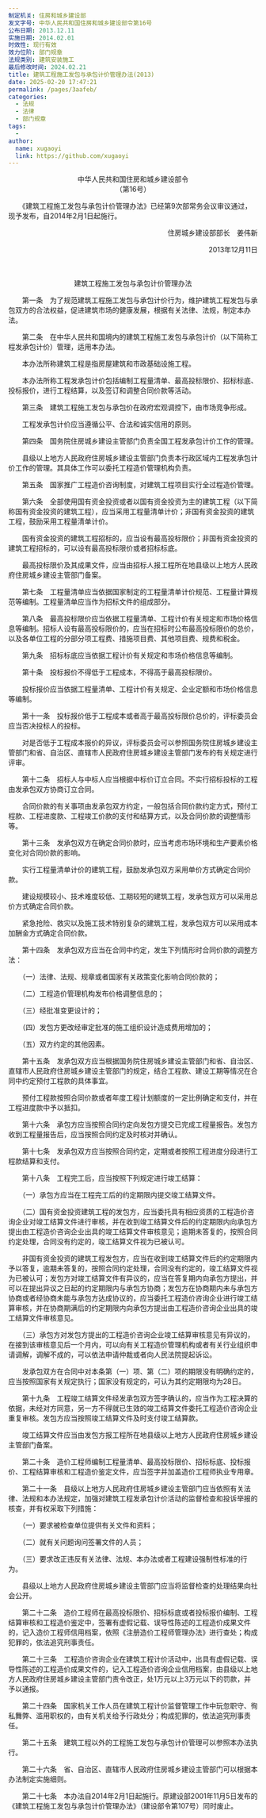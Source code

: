 ```yaml
---
制定机关: 住房和城乡建设部
发文字号: 中华人民共和国住房和城乡建设部令第16号
公布日期: 2013.12.11
实施日期: 2014.02.01
时效性: 现行有效
效力位阶: 部门规章
法规类别: 建筑安装施工
最后修改时间: 2024.02.21
title: 建筑工程施工发包与承包计价管理办法(2013)
date: 2025-02-20 17:47:21
permalink: /pages/3aafeb/
categories: 
  - 法规
  - 法律
  - 部门规章
tags: 
  - 
author: 
  name: xugaoyi
  link: https://github.com/xugaoyi
---
```

<center>中华人民共和国住房和城乡建设部令  </center>
<center>（第16号）  </center>

　　《建筑工程施工发包与承包计价管理办法》已经第9次部常务会议审议通过，现予发布，自2014年2月1日起施行。  

<p align="right">住房城乡建设部部长　姜伟新  </p>
<p align="right">2013年12月11日  </p>

　　<center>建筑工程施工发包与承包计价管理办法</center>  

　　第一条　为了规范建筑工程施工发包与承包计价行为，维护建筑工程发包与承包双方的合法权益，促进建筑市场的健康发展，根据有关法律、法规，制定本办法。

　　第二条　在中华人民共和国境内的建筑工程施工发包与承包计价（以下简称工程发承包计价）管理，适用本办法。

　　本办法所称建筑工程是指房屋建筑和市政基础设施工程。

　　本办法所称工程发承包计价包括编制工程量清单、最高投标限价、招标标底、投标报价，进行工程结算，以及签订和调整合同价款等活动。

　　第三条　建筑工程施工发包与承包价在政府宏观调控下，由市场竞争形成。

　　工程发承包计价应当遵循公平、合法和诚实信用的原则。

　　第四条　国务院住房城乡建设主管部门负责全国工程发承包计价工作的管理。

　　县级以上地方人民政府住房城乡建设主管部门负责本行政区域内工程发承包计价工作的管理。其具体工作可以委托工程造价管理机构负责。

　　第五条　国家推广工程造价咨询制度，对建筑工程项目实行全过程造价管理。

　　第六条　全部使用国有资金投资或者以国有资金投资为主的建筑工程（以下简称国有资金投资的建筑工程），应当采用工程量清单计价；非国有资金投资的建筑工程，鼓励采用工程量清单计价。

　　国有资金投资的建筑工程招标的，应当设有最高投标限价；非国有资金投资的建筑工程招标的，可以设有最高投标限价或者招标标底。

　　最高投标限价及其成果文件，应当由招标人报工程所在地县级以上地方人民政府住房城乡建设主管部门备案。

　　第七条　工程量清单应当依据国家制定的工程量清单计价规范、工程量计算规范等编制。工程量清单应当作为招标文件的组成部分。

　　第八条　最高投标限价应当依据工程量清单、工程计价有关规定和市场价格信息等编制。招标人设有最高投标限价的，应当在招标时公布最高投标限价的总价，以及各单位工程的分部分项工程费、措施项目费、其他项目费、规费和税金。

　　第九条　招标标底应当依据工程计价有关规定和市场价格信息等编制。

　　第十条　投标报价不得低于工程成本，不得高于最高投标限价。

　　投标报价应当依据工程量清单、工程计价有关规定、企业定额和市场价格信息等编制。

　　第十一条　投标报价低于工程成本或者高于最高投标限价总价的，评标委员会应当否决投标人的投标。

　　对是否低于工程成本报价的异议，评标委员会可以参照国务院住房城乡建设主管部门和省、自治区、直辖市人民政府住房城乡建设主管部门发布的有关规定进行评审。

　　第十二条　招标人与中标人应当根据中标价订立合同。不实行招标投标的工程由发承包双方协商订立合同。

　　合同价款的有关事项由发承包双方约定，一般包括合同价款约定方式，预付工程款、工程进度款、工程竣工价款的支付和结算方式，以及合同价款的调整情形等。

　　第十三条　发承包双方在确定合同价款时，应当考虑市场环境和生产要素价格变化对合同价款的影响。

　　实行工程量清单计价的建筑工程，鼓励发承包双方采用单价方式确定合同价款。

　　建设规模较小、技术难度较低、工期较短的建筑工程，发承包双方可以采用总价方式确定合同价款。

　　紧急抢险、救灾以及施工技术特别复杂的建筑工程，发承包双方可以采用成本加酬金方式确定合同价款。

　　第十四条　发承包双方应当在合同中约定，发生下列情形时合同价款的调整方法：

　　（一）法律、法规、规章或者国家有关政策变化影响合同价款的；

　　（二）工程造价管理机构发布价格调整信息的；

　　（三）经批准变更设计的；

　　（四）发包方更改经审定批准的施工组织设计造成费用增加的；

　　（五）双方约定的其他因素。

　　第十五条　发承包双方应当根据国务院住房城乡建设主管部门和省、自治区、直辖市人民政府住房城乡建设主管部门的规定，结合工程款、建设工期等情况在合同中约定预付工程款的具体事宜。

　　预付工程款按照合同价款或者年度工程计划额度的一定比例确定和支付，并在工程进度款中予以抵扣。

　　第十六条　承包方应当按照合同约定向发包方提交已完成工程量报告。发包方收到工程量报告后，应当按照合同约定及时核对并确认。

　　第十七条　发承包双方应当按照合同约定，定期或者按照工程进度分段进行工程款结算和支付。

　　第十八条　工程完工后，应当按照下列规定进行竣工结算：

　　（一）承包方应当在工程完工后的约定期限内提交竣工结算文件。

　　（二）国有资金投资建筑工程的发包方，应当委托具有相应资质的工程造价咨询企业对竣工结算文件进行审核，并在收到竣工结算文件后的约定期限内向承包方提出由工程造价咨询企业出具的竣工结算文件审核意见；逾期未答复的，按照合同约定处理，合同没有约定的，竣工结算文件视为已被认可。

　　非国有资金投资的建筑工程发包方，应当在收到竣工结算文件后的约定期限内予以答复，逾期未答复的，按照合同约定处理，合同没有约定的，竣工结算文件视为已被认可；发包方对竣工结算文件有异议的，应当在答复期内向承包方提出，并可以在提出异议之日起的约定期限内与承包方协商；发包方在协商期内未与承包方协商或者经协商未能与承包方达成协议的，应当委托工程造价咨询企业进行竣工结算审核，并在协商期满后的约定期限内向承包方提出由工程造价咨询企业出具的竣工结算文件审核意见。

　　（三）承包方对发包方提出的工程造价咨询企业竣工结算审核意见有异议的，在接到该审核意见后一个月内，可以向有关工程造价管理机构或者有关行业组织申请调解，调解不成的，可以依法申请仲裁或者向人民法院提起诉讼。

　　发承包双方在合同中对本条第（一）项、第（二）项的期限没有明确约定的，应当按照国家有关规定执行；国家没有规定的，可认为其约定期限均为28日。

　　第十九条　工程竣工结算文件经发承包双方签字确认的，应当作为工程决算的依据，未经对方同意，另一方不得就已生效的竣工结算文件委托工程造价咨询企业重复审核。发包方应当按照竣工结算文件及时支付竣工结算款。

　　竣工结算文件应当由发包方报工程所在地县级以上地方人民政府住房城乡建设主管部门备案。

　　第二十条　造价工程师编制工程量清单、最高投标限价、招标标底、投标报价、工程结算审核和工程造价鉴定文件，应当签字并加盖造价工程师执业专用章。

　　第二十一条　县级以上地方人民政府住房城乡建设主管部门应当依照有关法律、法规和本办法规定，加强对建筑工程发承包计价活动的监督检查和投诉举报的核查，并有权采取下列措施：

　　（一）要求被检查单位提供有关文件和资料；

　　（二）就有关问题询问签署文件的人员；

　　（三）要求改正违反有关法律、法规、本办法或者工程建设强制性标准的行为。

　　县级以上地方人民政府住房城乡建设主管部门应当将监督检查的处理结果向社会公开。

　　第二十二条　造价工程师在最高投标限价、招标标底或者投标报价编制、工程结算审核和工程造价鉴定中，签署有虚假记载、误导性陈述的工程造价成果文件的，记入造价工程师信用档案，依照《注册造价工程师管理办法》进行查处；构成犯罪的，依法追究刑事责任。

　　第二十三条　工程造价咨询企业在建筑工程计价活动中，出具有虚假记载、误导性陈述的工程造价成果文件的，记入工程造价咨询企业信用档案，由县级以上地方人民政府住房城乡建设主管部门责令改正，处1万元以上3万元以下的罚款，并予以通报。

　　第二十四条　国家机关工作人员在建筑工程计价监督管理工作中玩忽职守、徇私舞弊、滥用职权的，由有关机关给予行政处分；构成犯罪的，依法追究刑事责任。

　　第二十五条　建筑工程以外的工程施工发包与承包计价管理可以参照本办法执行。

　　第二十六条　省、自治区、直辖市人民政府住房城乡建设主管部门可以根据本办法制定实施细则。

　　第二十七条　本办法自2014年2月1日起施行。原建设部2001年11月5日发布的《建筑工程施工发包与承包计价管理办法》（建设部令第107号）同时废止。
